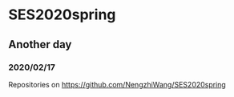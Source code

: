 # SES2020spring

## Another day

### 2020/02/17

Repositories on https://github.com/NengzhiWang/SES2020spring